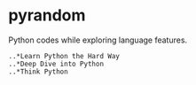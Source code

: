 # pyrandom
Python codes while exploring language features.

	..*Learn Python the Hard Way
	..*Deep Dive into Python
	..*Think Python
